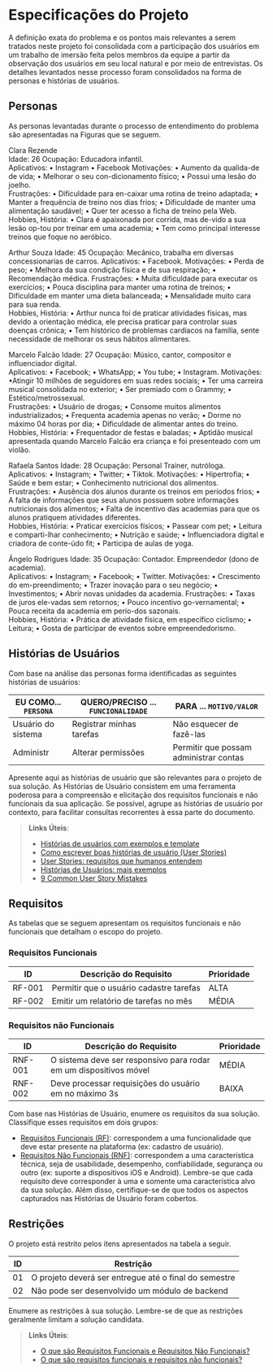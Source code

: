 # Especificações do Projeto

A definição exata do problema e os pontos mais relevantes a serem tratados neste projeto foi consolidada com a participação dos usuários em um trabalho de imersão feita pelos membros da equipe a partir da observação dos usuários em seu local natural e por meio de entrevistas. Os detalhes levantados nesse processo foram consolidados na forma de personas e histórias de usuários.

## Personas

As personas levantadas durante o processo de entendimento do problema são apresentadas na Figuras que se seguem.

 
Clara Rezende <br/>
	Idade: 26
Ocupação: Educadora infantil.	
Aplicativos:
• Instagram
• Facebook
Motivações:
• Aumento da qualida-de de vida;
• Melhorar o seu con-dicionamento físico;
• Possui uma lesão do joelho.	
Frustrações:
• Dificuldade para en-caixar uma rotina de treino adaptada;
• Manter a frequência de treino nos dias frios;
• Dificuldade de manter uma alimentação saudável;
• Quer ter acesso a ficha de treino pela Web.	
Hobbies, História:
• Clara é apaixonada por corrida, mas de-vido a sua lesão op-tou por treinar em uma academia;
• Tem como principal interesse treinos que foque no aeróbico.

Arthur Souza
	Idade: 45
Ocupação: Mecânico, trabalha em diversas concessionarias de carros.	
Aplicativos:
• Facebook.
Motivações:
• Perda de peso;
• Melhora da sua condição física e de sua respiração;
• Recomendação médica.
Frustrações:
• Muita dificuldade para executar os exercícios;
• Pouca disciplina para manter uma rotina de treinos;
• Dificuldade em manter uma dieta balanceada;
• Mensalidade muito cara para sua renda.	
Hobbies, História:
• Arthur nunca foi de praticar atividades físicas, mas devido a orientação médica, ele precisa praticar para controlar suas doenças crônica;
• Tem histórico de problemas cardíacos na família, sente necessidade de melhorar os seus hábitos alimentares.


 Marcelo Falcão
	Idade: 27
Ocupação: Músico, cantor, compositor e influenciador digital. 	
Aplicativos:
• Facebook;
• WhatsApp;
• You tube;
• Instagram.
Motivações:
•Atingir 10 milhões de seguidores em suas redes sociais;
• Ter uma carreira musical consolidada no exterior;
• Ser premiado com o Grammy;
• Estético/metrossexual.	
Frustrações:
• Usuário de drogas;
• Consome muitos alimentos industrializados;
• Frequenta academia apenas no verão;
• Dorme no máximo 04 horas por dia;
• Dificuldade de alimentar antes do treino.	
Hobbies, História:
• Frequentador de festas e baladas;
• Aptidão musical apresentada quando Marcelo Falcão era criança e foi presenteado com um violão.


 Rafaela Santos
	Idade: 28
Ocupação: Personal Trainer, nutróloga. 	
Aplicativos:
• Instagram;
• Twitter;
• Tiktok.
Motivações:
• Hipertrofia;
• Saúde e bem estar;
• Conhecimento nutricional dos alimentos.	
Frustrações:
• Ausência dos alunos durante os treinos em períodos frios;
• A falta de informações que seus alunos possuem sobre informações nutricionais dos alimentos; 
• Falta de incentivo das academias para que os alunos pratiquem atividades diferentes.	
Hobbies, História:
• Praticar exercícios físicos;
• Passear com pet;
• Leitura e comparti-lhar conhecimento;
• Nutrição e saúde;
• Influenciadora digital e criadora de conte-údo fit;
• Participa de aulas de yoga.



Ângelo Rodrigues
	Idade: 35
Ocupação: Contador.
Empreendedor (dono de academia).	
Aplicativos:
• Instagram;
• Facebook;
• Twitter.
Motivações:
• Crescimento do em-preendimento;
• Trazer inovação para o seu negócio;
• Investimentos;
• Abrir novas unidades da academia.	
Frustrações:
• Taxas de juros ele-vadas sem retornos;
• Pouco incentivo go-vernamental;
• Pouca receita da academia em perío-dos sazonais.	
Hobbies, História:
• Prática de atividade física, em específico ciclismo;
• Leitura;
• Gosta de participar de eventos sobre empreendedorismo.


## Histórias de Usuários

Com base na análise das personas forma identificadas as seguintes histórias de usuários:

|EU COMO... `PERSONA`| QUERO/PRECISO ... `FUNCIONALIDADE` |PARA ... `MOTIVO/VALOR`                 |
|--------------------|------------------------------------|----------------------------------------|
|Usuário do sistema  | Registrar minhas tarefas           | Não esquecer de fazê-las               |
|Administr           | Alterar permissões                 | Permitir que possam administrar contas |

Apresente aqui as histórias de usuário que são relevantes para o projeto de sua solução. As Histórias de Usuário consistem em uma ferramenta poderosa para a compreensão e elicitação dos requisitos funcionais e não funcionais da sua aplicação. Se possível, agrupe as histórias de usuário por contexto, para facilitar consultas recorrentes à essa parte do documento.

> **Links Úteis**:
> - [Histórias de usuários com exemplos e template](https://www.atlassian.com/br/agile/project-management/user-stories)
> - [Como escrever boas histórias de usuário (User Stories)](https://medium.com/vertice/como-escrever-boas-users-stories-hist%C3%B3rias-de-usu%C3%A1rios-b29c75043fac)
> - [User Stories: requisitos que humanos entendem](https://www.luiztools.com.br/post/user-stories-descricao-de-requisitos-que-humanos-entendem/)
> - [Histórias de Usuários: mais exemplos](https://www.reqview.com/doc/user-stories-example.html)
> - [9 Common User Story Mistakes](https://airfocus.com/blog/user-story-mistakes/)

## Requisitos

As tabelas que se seguem apresentam os requisitos funcionais e não funcionais que detalham o escopo do projeto.

### Requisitos Funcionais

|ID    | Descrição do Requisito  | Prioridade |
|------|-----------------------------------------|----|
|RF-001| Permitir que o usuário cadastre tarefas | ALTA | 
|RF-002| Emitir um relatório de tarefas no mês   | MÉDIA |


### Requisitos não Funcionais

|ID     | Descrição do Requisito  |Prioridade |
|-------|-------------------------|----|
|RNF-001| O sistema deve ser responsivo para rodar em um dispositivos móvel | MÉDIA | 
|RNF-002| Deve processar requisições do usuário em no máximo 3s |  BAIXA | 

Com base nas Histórias de Usuário, enumere os requisitos da sua solução. Classifique esses requisitos em dois grupos:

- [Requisitos Funcionais
 (RF)](https://pt.wikipedia.org/wiki/Requisito_funcional):
 correspondem a uma funcionalidade que deve estar presente na
  plataforma (ex: cadastro de usuário).
- [Requisitos Não Funcionais
  (RNF)](https://pt.wikipedia.org/wiki/Requisito_n%C3%A3o_funcional):
  correspondem a uma característica técnica, seja de usabilidade,
  desempenho, confiabilidade, segurança ou outro (ex: suporte a
  dispositivos iOS e Android).
Lembre-se que cada requisito deve corresponder à uma e somente uma
característica alvo da sua solução. Além disso, certifique-se de que
todos os aspectos capturados nas Histórias de Usuário foram cobertos.

## Restrições

O projeto está restrito pelos itens apresentados na tabela a seguir.

|ID| Restrição                                             |
|--|-------------------------------------------------------|
|01| O projeto deverá ser entregue até o final do semestre |
|02| Não pode ser desenvolvido um módulo de backend        |


Enumere as restrições à sua solução. Lembre-se de que as restrições geralmente limitam a solução candidata.

> **Links Úteis**:
> - [O que são Requisitos Funcionais e Requisitos Não Funcionais?](https://codificar.com.br/requisitos-funcionais-nao-funcionais/)
> - [O que são requisitos funcionais e requisitos não funcionais?](https://analisederequisitos.com.br/requisitos-funcionais-e-requisitos-nao-funcionais-o-que-sao/)
